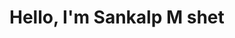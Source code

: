 <html>
  <head>
    <link href="https://cdn.jsdelivr.net/npm/bootstrap@5.3.0-alpha1/dist/css/bootstrap.min.css" rel="stylesheet"/>
  </head>
  <script src="https://kit.fontawesome.com/b97c1008aa.js" crossorigin="anonymous"></script>
  <h1 class="text-center text-success-emphasis">Hello, I'm Sankalp M shet</h2>
</html>
